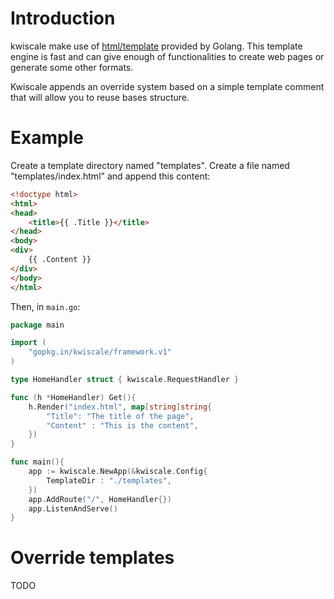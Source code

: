 # Introduction

kwiscale make use of [html/template](http://golang.org/pkg/html/template/) provided by Golang. This template engine is fast and can give enough of functionalities to create web pages or generate some other formats.

Kwiscale appends an override system based on a simple template comment that will allow you to reuse bases structure.

# Example

Create a template directory named "templates". Create a file named "templates/index.html" and append this content:

```html
<!doctype html>
<html>
<head>
    <title>{{ .Title }}</title>
</head>
<body>
<div>
    {{ .Content }}
</div>
</body>
</html>
```

Then, in `main.go`:

```go
package main

import (
    "gopkg.in/kwiscale/framework.v1"
)

type HomeHandler struct { kwiscale.RequestHandler }

func (h *HomeHandler) Get(){
    h.Render("index.html", map[string]string{
        "Title": "The title of the page",
        "Content" : "This is the content",
    })
}

func main(){
    app := kwiscale.NewApp(&kwiscale.Config{
        TemplateDir : "./templates",
    })
    app.AddRoute("/", HomeHandler{})
    app.ListenAndServe()
}
```

# Override templates

TODO


